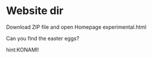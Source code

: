 # Website dir
Download ZIP file and open Homepage experimental.html

Can you find the easter eggs?

hint:KONAMI!
